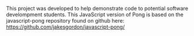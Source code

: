 
This project was developed to help demonstrate code to potential software develompment students.
This JavaScript version of Pong is based on the javascript-pong repository found on github here: https://github.com/jakesgordon/javascript-pong/



